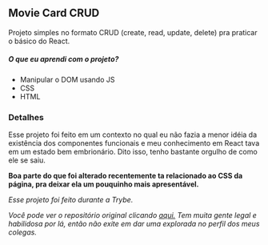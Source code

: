 ## Movie Card CRUD
Projeto simples no formato CRUD (create, read, update, delete) pra praticar o básico do React.
##### O que eu aprendi com o projeto?
  * Manipular o DOM usando JS
  * CSS
  * HTML

### Detalhes
Esse projeto foi feito em um contexto no qual eu não fazia a menor idéia da existência dos componentes funcionais e meu conhecimento
em React tava em um estado bem embrionário. Dito isso, tenho bastante orgulho de como ele se saiu.

**Boa parte do que foi alterado recentemente ta relacionado ao CSS da página, pra deixar ela um pouquinho mais apresentável.**


_Esse projeto foi feito durante a Trybe._

_Você pode ver o repositório original clicando [aqui.](https://github.com/tryber/sd-013-b-project-pixels-art)_
_Tem muita gente legal e habilidosa por lá, então não exite em dar uma explorada no perfil dos meus colegas._